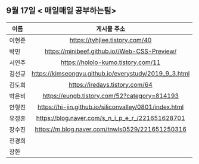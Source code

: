 ## 9월 17일  < 매일매일 공부하는팀>

| 이름   |                      게시물 주소                       |
| ------ | :----------------------------------------------------: |
| 이현준 |             https://tyhjlee.tistory.com/40             |
| 박민   |      https://minibeef.github.io//Web-CSS-Preview/      |
| 서연주 |           https://hololo-kumo.tistory.com/11           |
| 김선규 | https://kimseongyu.github.io/everystudy/2019_9_3.html  |
| 김도희 |             https://iredays.tistory.com/64             |
| 박은비 |      https://eungb.tistory.com/52?category=814193      |
| 안형진 | https://hi-jin.github.io/siliconvalley/0801/index.html |
| 유정훈 |    https://blog.naver.com/s_n_i_p_e_r_/221651628701    |
| 장수진 |    https://m.blog.naver.com/tnwls0529/221651250316     |
| 전경희 |                                                        |
| 장한   |                                                        |

